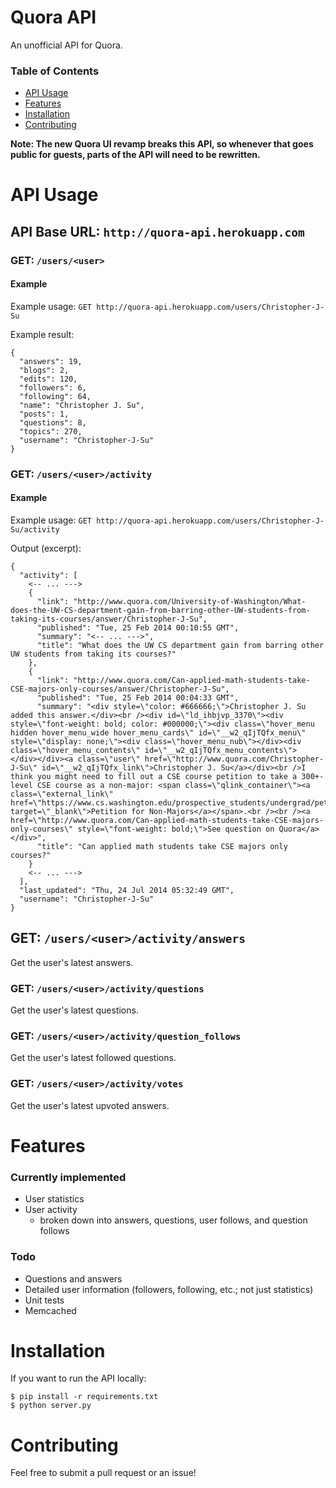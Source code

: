 Quora API
=========

An unofficial API for Quora.

### Table of Contents
* [API Usage](#api-usage)
* [Features](#features)
* [Installation](#installation)
* [Contributing](#contributing)

**Note: The new Quora UI revamp breaks this API, so whenever that goes public for guests, parts of the API will need to be rewritten.**

# API Usage
## API Base URL: `http://quora-api.herokuapp.com`

### GET: `/users/<user>`
#### Example
Example usage: `GET http://quora-api.herokuapp.com/users/Christopher-J-Su`

Example result:

    {
      "answers": 19, 
      "blogs": 2, 
      "edits": 120, 
      "followers": 6, 
      "following": 64, 
      "name": "Christopher J. Su", 
      "posts": 1, 
      "questions": 8, 
      "topics": 270, 
      "username": "Christopher-J-Su"
    }

### GET: `/users/<user>/activity`
#### Example
Example usage: `GET http://quora-api.herokuapp.com/users/Christopher-J-Su/activity`

Output (excerpt):

    {
      "activity": [
        <-- ... --->
        {
          "link": "http://www.quora.com/University-of-Washington/What-does-the-UW-CS-department-gain-from-barring-other-UW-students-from-taking-its-courses/answer/Christopher-J-Su", 
          "published": "Tue, 25 Feb 2014 00:10:55 GMT", 
          "summary": "<-- ... --->", 
          "title": "What does the UW CS department gain from barring other UW students from taking its courses?"
        }, 
        {
          "link": "http://www.quora.com/Can-applied-math-students-take-CSE-majors-only-courses/answer/Christopher-J-Su", 
          "published": "Tue, 25 Feb 2014 00:04:33 GMT", 
          "summary": "<div style=\"color: #666666;\">Christopher J. Su added this answer.</div><br /><div id=\"ld_ihbjvp_3370\"><div style=\"font-weight: bold; color: #000000;\"><div class=\"hover_menu hidden hover_menu_wide hover_menu_cards\" id=\"__w2_qIjTQfx_menu\" style=\"display: none;\"><div class=\"hover_menu_nub\"></div><div class=\"hover_menu_contents\" id=\"__w2_qIjTQfx_menu_contents\"> </div></div><a class=\"user\" href=\"http://www.quora.com/Christopher-J-Su\" id=\"__w2_qIjTQfx_link\">Christopher J. Su</a></div><br />I think you might need to fill out a CSE course petition to take a 300+-level CSE course as a non-major: <span class=\"qlink_container\"><a class=\"external_link\" href=\"https://www.cs.washington.edu/prospective_students/undergrad/petition/\" target=\"_blank\">Petition for Non-Majors</a></span>.<br /><br /><a href=\"http://www.quora.com/Can-applied-math-students-take-CSE-majors-only-courses\" style=\"font-weight: bold;\">See question on Quora</a></div>", 
          "title": "Can applied math students take CSE majors only courses?"
        }
        <-- ... --->
      ], 
      "last_updated": "Thu, 24 Jul 2014 05:32:49 GMT", 
      "username": "Christopher-J-Su"
    }

## GET: `/users/<user>/activity/answers`
Get the user's latest answers.

### GET: `/users/<user>/activity/questions`
Get the user's latest questions.

### GET: `/users/<user>/activity/question_follows`
Get the user's latest followed questions.

### GET: `/users/<user>/activity/votes`
Get the user's latest upvoted answers.

# Features
### Currently implemented
* User statistics
* User activity
  * broken down into answers, questions, user follows, and question follows

### Todo
* Questions and answers
* Detailed user information (followers, following, etc.; not just statistics)
* Unit tests
* Memcached

# Installation
If you want to run the API locally:

    $ pip install -r requirements.txt
    $ python server.py

# Contributing
Feel free to submit a pull request or an issue!